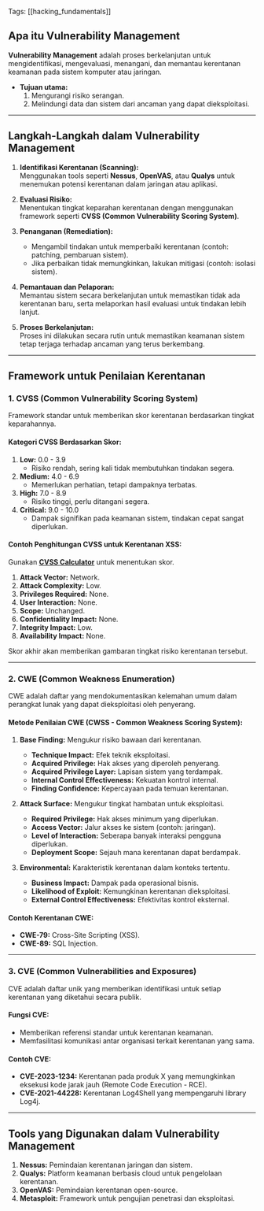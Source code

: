 Tags: [[hacking_fundamentals]]

## Apa itu Vulnerability Management

**Vulnerability Management** adalah proses berkelanjutan untuk mengidentifikasi, mengevaluasi, menangani, dan memantau kerentanan keamanan pada sistem komputer atau jaringan.  
- **Tujuan utama:**  
  1. Mengurangi risiko serangan.  
  2. Melindungi data dan sistem dari ancaman yang dapat dieksploitasi.  

---

## Langkah-Langkah dalam Vulnerability Management

1. **Identifikasi Kerentanan (Scanning):**  
   Menggunakan tools seperti **Nessus**, **OpenVAS**, atau **Qualys** untuk menemukan potensi kerentanan dalam jaringan atau aplikasi.  

2. **Evaluasi Risiko:**  
   Menentukan tingkat keparahan kerentanan dengan menggunakan framework seperti **CVSS (Common Vulnerability Scoring System)**.  

3. **Penanganan (Remediation):**  
   - Mengambil tindakan untuk memperbaiki kerentanan (contoh: patching, pembaruan sistem).  
   - Jika perbaikan tidak memungkinkan, lakukan mitigasi (contoh: isolasi sistem).  

4. **Pemantauan dan Pelaporan:**  
   Memantau sistem secara berkelanjutan untuk memastikan tidak ada kerentanan baru, serta melaporkan hasil evaluasi untuk tindakan lebih lanjut.  

5. **Proses Berkelanjutan:**  
   Proses ini dilakukan secara rutin untuk memastikan keamanan sistem tetap terjaga terhadap ancaman yang terus berkembang.  

---

## Framework untuk Penilaian Kerentanan

### 1. CVSS (Common Vulnerability Scoring System)
Framework standar untuk memberikan skor kerentanan berdasarkan tingkat keparahannya.  

#### Kategori CVSS Berdasarkan Skor:
1. **Low:** 0.0 - 3.9  
   - Risiko rendah, sering kali tidak membutuhkan tindakan segera.  
2. **Medium:** 4.0 - 6.9  
   - Memerlukan perhatian, tetapi dampaknya terbatas.  
3. **High:** 7.0 - 8.9  
   - Risiko tinggi, perlu ditangani segera.  
4. **Critical:** 9.0 - 10.0  
   - Dampak signifikan pada keamanan sistem, tindakan cepat sangat diperlukan.  

#### Contoh Penghitungan CVSS untuk Kerentanan XSS:
Gunakan **[CVSS Calculator](https://www.first.org/cvss/calculator/3.0)** untuk menentukan skor.  
1. **Attack Vector:** Network.  
2. **Attack Complexity:** Low.  
3. **Privileges Required:** None.  
4. **User Interaction:** None.  
5. **Scope:** Unchanged.  
6. **Confidentiality Impact:** None.  
7. **Integrity Impact:** Low.  
8. **Availability Impact:** None.  

Skor akhir akan memberikan gambaran tingkat risiko kerentanan tersebut.

---

### 2. CWE (Common Weakness Enumeration)
CWE adalah daftar yang mendokumentasikan kelemahan umum dalam perangkat lunak yang dapat dieksploitasi oleh penyerang.  

#### Metode Penilaian CWE (CWSS - Common Weakness Scoring System):

1. **Base Finding:** Mengukur risiko bawaan dari kerentanan.  
   - **Technique Impact:** Efek teknik eksploitasi.  
   - **Acquired Privilege:** Hak akses yang diperoleh penyerang.  
   - **Acquired Privilege Layer:** Lapisan sistem yang terdampak.  
   - **Internal Control Effectiveness:** Kekuatan kontrol internal.  
   - **Finding Confidence:** Kepercayaan pada temuan kerentanan.  

2. **Attack Surface:** Mengukur tingkat hambatan untuk eksploitasi.  
   - **Required Privilege:** Hak akses minimum yang diperlukan.  
   - **Access Vector:** Jalur akses ke sistem (contoh: jaringan).  
   - **Level of Interaction:** Seberapa banyak interaksi pengguna diperlukan.  
   - **Deployment Scope:** Sejauh mana kerentanan dapat berdampak.  

3. **Environmental:** Karakteristik kerentanan dalam konteks tertentu.  
   - **Business Impact:** Dampak pada operasional bisnis.  
   - **Likelihood of Exploit:** Kemungkinan kerentanan dieksploitasi.  
   - **External Control Effectiveness:** Efektivitas kontrol eksternal.  

#### Contoh Kerentanan CWE:
- **CWE-79:** Cross-Site Scripting (XSS).  
- **CWE-89:** SQL Injection.  

---

### 3. CVE (Common Vulnerabilities and Exposures)
CVE adalah daftar unik yang memberikan identifikasi untuk setiap kerentanan yang diketahui secara publik.  

#### Fungsi CVE:
- Memberikan referensi standar untuk kerentanan keamanan.  
- Memfasilitasi komunikasi antar organisasi terkait kerentanan yang sama.  

#### Contoh CVE:
- **CVE-2023-1234:** Kerentanan pada produk X yang memungkinkan eksekusi kode jarak jauh (Remote Code Execution - RCE).  
- **CVE-2021-44228:** Kerentanan Log4Shell yang mempengaruhi library Log4j.  

---

## Tools yang Digunakan dalam Vulnerability Management
1. **Nessus:** Pemindaian kerentanan jaringan dan sistem.  
2. **Qualys:** Platform keamanan berbasis cloud untuk pengelolaan kerentanan.  
3. **OpenVAS:** Pemindaian kerentanan open-source.  
4. **Metasploit:** Framework untuk pengujian penetrasi dan eksploitasi.  
